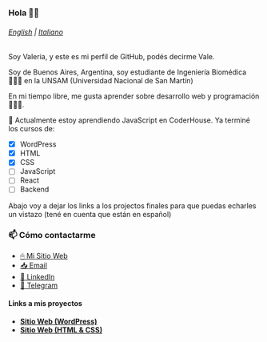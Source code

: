 ### Hola 👋🏻
###### [English](./README.md) | [Italiano](lang/README-sp.md)

Soy Valeria, y este es mi perfil de GitHub, podés decirme Vale.

Soy de Buenos Aires, Argentina, soy estudiante de Ingeniería Biomédica 👩🏻‍🔬 en la UNSAM (Universidad Nacional de San Martín)

En mi tiempo libre, me gusta aprender sobre desarrollo web y programación 👩🏻‍💻. 

🌱 Actualmente estoy aprendiendo JavaScript en CoderHouse. Ya terminé los cursos de:
- [x] WordPress
- [x] HTML
- [x] CSS
- [ ] JavaScript
- [ ] React
- [ ] Backend

Abajo voy a dejar los links a los projectos finales para que puedas echarles un vistazo (tené en cuenta que están en español)

### 📫 Cómo contactarme
* [🖱 Mi Sitio Web](https://valeriadelsavio.com.ar)
* [📥 Email](mailto:contacto@valeriadelsavio.com.ar)
* [👔 LinkedIn](https://linkedin.com/in/valeria-delsavio)
* [💬 Telegram](https://t.me/valeeds)

#### Links a mis proyectos
- [**Sitio Web (WordPress)**](https://demos.valeriadelsavio.com.ar/candelarosendo)
- [**Sitio Web (HTML & CSS)**](https://demos.valeriadelsavio.com.ar/GSNSF-DELSAVIO)
